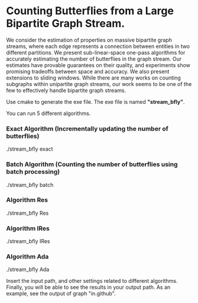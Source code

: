 # Counting Butterflies from a Large Bipartite Graph Stream.

We consider the estimation of properties on massive bipartite graph streams, where each edge represents a connection between entities in two different partitions. We present sub-linear-space one-pass algorithms for accurately estimating the number of butterflies in the graph stream. Our estimates have provable guarantees on their quality, and experiments show promising tradeoffs between space and accuracy. We also present extensions to sliding windows. While there are many works on counting subgraphs within unipartite graph streams, our work seems to be one of the few to effectively handle bipartite graph streams.

Use cmake to generate the exe file. The exe file is named __"stream_bfly"__.

You can run 5 different algorithms.

### Exact Algorithm (Incrementally updating the number of butterflies)
./stream_bfly exact 

### Batch Algorithm (Counting the number of butterflies using batch processing)
./stream_bfly batch


### Algorithm Res 
./stream_bfly Res 

### Algorithm IRes 
./stream_bfly IRes 

### Algorithm Ada 
./stream_bfly Ada 

Insert the input path, and other settings related to different algorithms. Finally, you will be able to see the results in your output path. As an example, see the output of graph "in.github".

